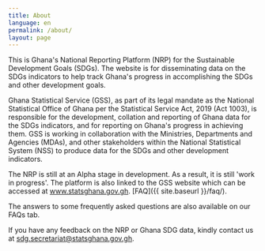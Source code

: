 ```yaml
---
title: About
language: en
permalink: /about/
layout: page
---
```


This is Ghana's National Reporting Platform (NRP) for the Sustainable Development Goals (SDGs). The website is for disseminating data on the SDGs indicators to help track Ghana's progress in accomplishing the SDGs and other development goals. 

Ghana Statistical Service (GSS), as part of its legal mandate as the National Statistical Office of Ghana per the Statistical Service Act, 2019 (Act 1003), is responsible for the development, collation and reporting of Ghana data for the SDGs indicators, and for reporting on Ghana's progress in achieving them. GSS is working in collaboration with the Ministries, Departments and Agencies (MDAs), and other stakeholders within the National Statistical System (NSS) to produce data for the SDGs and other development indicators.

The NRP is still at an Alpha stage in development. As a result, it is still 'work in progress'. The platform is also linked to the GSS website which can be accessed at www.statsghana.gov.gh.  [FAQ]({{ site.baseurl }}/faq/).

The answers to some frequently asked questions are also available on our FAQs tab.

If you have any feedback on the NRP or Ghana SDG data, kindly contact us at sdg.secretariat@statsghana.gov.gh.
